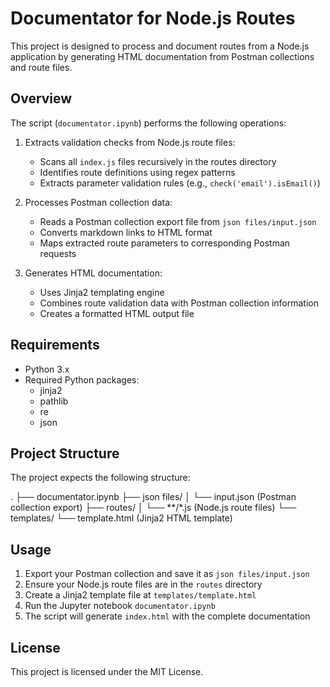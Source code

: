 # Documentator for Node.js Routes

This project is designed to process and document routes from a Node.js application by generating HTML documentation from Postman collections and route files.

## Overview

The script (`documentator.ipynb`) performs the following operations:

1. Extracts validation checks from Node.js route files:
   - Scans all `index.js` files recursively in the routes directory
   - Identifies route definitions using regex patterns
   - Extracts parameter validation rules (e.g., `check('email').isEmail()`)

2. Processes Postman collection data:
   - Reads a Postman collection export file from `json files/input.json`
   - Converts markdown links to HTML format
   - Maps extracted route parameters to corresponding Postman requests

3. Generates HTML documentation:
   - Uses Jinja2 templating engine
   - Combines route validation data with Postman collection information
   - Creates a formatted HTML output file

## Requirements

- Python 3.x
- Required Python packages:
  - jinja2
  - pathlib
  - re
  - json

## Project Structure

The project expects the following structure:

.
├── documentator.ipynb
├── json files/
│   └── input.json (Postman collection export)
├── routes/
│   └── **/*.js (Node.js route files)
└── templates/
    └── template.html (Jinja2 HTML template)


## Usage

1. Export your Postman collection and save it as `json files/input.json`
2. Ensure your Node.js route files are in the `routes` directory
3. Create a Jinja2 template file at `templates/template.html`
4. Run the Jupyter notebook `documentator.ipynb`
5. The script will generate `index.html` with the complete documentation

## License

This project is licensed under the MIT License.
